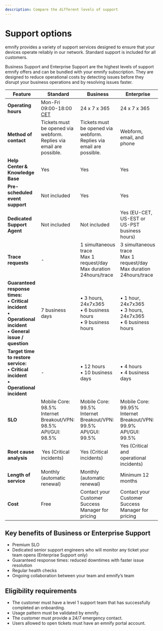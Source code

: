 ```yaml
---
description: Compare the different levels of support
---
```


# Support options

emnify provides a variety of support services designed to ensure that your devices operate reliably in our network.
Standard support is included for all customers.

Business Support and Enterprise Support are the highest levels of support emnify offers and can be bundled with your emnify subscription.
They are designed to reduce operational costs by detecting issues before they disrupt your business operations and by resolving issues faster.

| Feature | Standard | Business | Enterprise |
| ------- | -------- | -------- | ---------- |
| **Operating hours** | Mon-Fri 09:00-18:00 [CET](https://www.timeanddate.com/time/zones/cet) | 24 x 7 x 365 | 24 x 7 x 365 | 
| **Method of contact** | Tickets must be opened via webform.<br />Replies via email are possible. | Tickets must be opened via webform.<br />Replies via email are possible. | Webform, email, and phone |
| **Help Center & Knowledge Base** | Yes | Yes | Yes |
| **Pre-scheduled event support** | Not included | Yes | Yes |
| **Dedicated Support Agent** | Not included | Not included | Yes (EU-CET, US-EST or US-PST business hours) |
| **Trace requests** | - | 1 simultaneous trace<br />Max 1 request/day<br />Max duration 24hours/trace | 3 simultaneous trace<br />Max 1 request/day<br />Max duration 24hours/trace | 
| **Guaranteed response times:<br />• Critical incident<br />• Operational incident<br />• General issue / question** | 7 business days | • 3 hours, 24x7x365<br />• 6 business hours<br />• 9 business hours | • 1 hour, 24x7x365<br />• 3 hours, 24x7x365<br />• 6 business hours  |
| **Target time to restore service: <br />• Critical incident <br />• Operational incident** | - | • 12 hours<br />• 10 business days | • 4 hours<br />• 4 business days |
| **SLO** | Mobile Core: 98.5%<br />Internet Breakout/VPN: 98.5%<br />API/GUI: 98.5% | Mobile Core: 99.5%<br />Internet Breakout/VPN: 99.5%<br />API/GUI: 99.5% | Mobile Core: 99.95%<br />Internet Breakout/VPN: 99.9%<br />API/GUI: 99.5% |
| **Root cause analysis** | Yes (Critical incidents) | Yes (Critical incidents) | Yes (Critical and operational incidents) |
| **Length of service** | Monthly (automatic renewal) | Monthly (automatic renewal) | Minimum 12 months |
| **Cost** | Free | Contact your Customer Success Manager for pricing | Contact your Customer Success Manager for pricing |

## Key benefits of Business or Enterprise Support

- Premium SLO
- Dedicated senior support engineers who will monitor any ticket your team opens (Enterprise Support only)
- Guaranteed response times: reduced downtimes with faster issue resolution
- Regular health checks
- Ongoing collaboration between your team and emnify’s team

## Eligibility requirements

- The customer must have a level 1 support team that has successfully completed an onboarding.
- Usage pattern must be validated by emnify.
- The customer must provide a 24/7 emergency contact.
- Users allowed to open tickets must have an emnify portal account.
